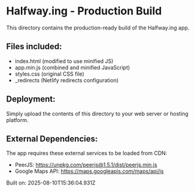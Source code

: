 # Halfway.ing - Production Build

This directory contains the production-ready build of the Halfway.ing app.

## Files included:
- index.html (modified to use minified JS)
- app.min.js (combined and minified JavaScript)
- styles.css (original CSS file)
- _redirects (Netlify redirects configuration)

## Deployment:
Simply upload the contents of this directory to your web server or hosting platform.

## External Dependencies:
The app requires these external services to be loaded from CDN:
- PeerJS: https://unpkg.com/peerjs@1.5.1/dist/peerjs.min.js
- Google Maps API: https://maps.googleapis.com/maps/api/js

Built on: 2025-08-10T15:36:04.931Z
